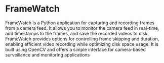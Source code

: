 # FrameWatch
 FrameWatch is a Python application for capturing and recording frames from a camera feed. It allows you to monitor the camera feed in real-time, add timestamps to the frames, and save the recorded videos to disk. FrameWatch provides options for controlling frame skipping and duration, enabling efficient video recording while optimizing disk space usage. It is built using OpenCV and offers a simple interface for camera-based surveillance and monitoring applications
